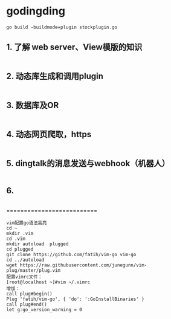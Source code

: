 # godingding
```
go build -buildmode=plugin stockplugin.go 
```

## 1. 了解 web server、View模版的知识
````
````
## 2. 动态库生成和调用plugin
```
```
## 3. 数据库及OR
````
````
## 4. 动态网页爬取，https
```
```
## 5. dingtalk的消息发送与webhook（机器人）
````
````
## 6. 
```
```
==========================
```
vim配置go语法高亮
cd ~
mkdir .vim
cd .vim
mkdir autoload  plugged
cd plugged
git clone https://github.com/fatih/vim-go vim-go
cd ../autoload
wget https://raw.githubusercontent.com/junegunn/vim-plug/master/plug.vim
配置vimrc文件：
[root@localhost ~]#vim ~/.vimrc
增加：
call plug#begin()
Plug 'fatih/vim-go', { 'do': ':GoInstallBinaries' }
call plug#end()
let g:go_version_warning = 0
```

